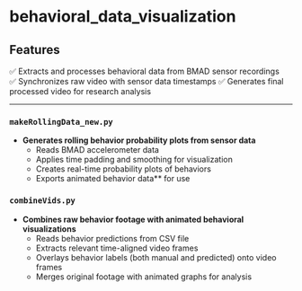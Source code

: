 # behavioral_data_visualization


## Features  
✅ Extracts and processes behavioral data from BMAD sensor recordings  
✅ Synchronizes raw video with sensor data timestamps 
✅ Generates final processed video for research analysis  

---

### `makeRollingData_new.py`  
- **Generates rolling behavior probability plots from sensor data**
  - Reads BMAD accelerometer data 
  - Applies time padding and smoothing for visualization  
  - Creates real-time probability plots of behaviors
  - Exports animated behavior data** for use

### `combineVids.py`  
- **Combines raw behavior footage with animated behavioral visualizations**
  - Reads behavior predictions from CSV file  
  - Extracts relevant time-aligned video frames  
  - Overlays behavior labels (both manual and predicted) onto video frames  
  - Merges original footage with animated graphs for analysis   

